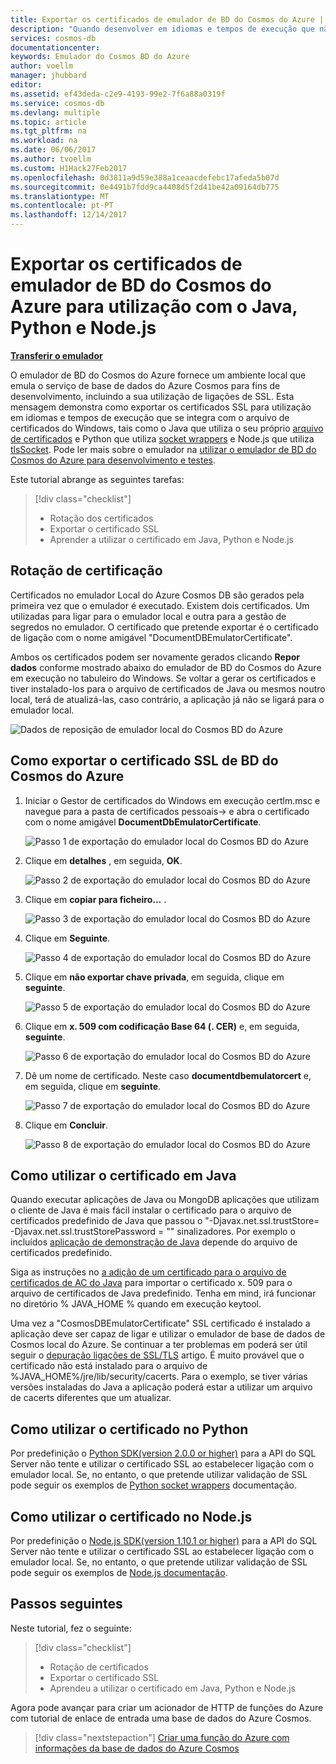 ```yaml
---
title: Exportar os certificados de emulador de BD do Cosmos do Azure | Microsoft Docs
description: "Quando desenvolver em idiomas e tempos de execução que não utilizem o arquivo de certificados do Windows, terá de exportar e gerir os certificados SSL. Esta mensagem fornece instruções passo a passo."
services: cosmos-db
documentationcenter: 
keywords: Emulador do Cosmos BD do Azure
author: voellm
manager: jhubbard
editor: 
ms.assetid: ef43deda-c2e9-4193-99e2-7f6a88a0319f
ms.service: cosmos-db
ms.devlang: multiple
ms.topic: article
ms.tgt_pltfrm: na
ms.workload: na
ms.date: 06/06/2017
ms.author: tvoellm
ms.custom: H1Hack27Feb2017
ms.openlocfilehash: 0d3811a9d59e388a1ceaacdefebc17afeda5b07d
ms.sourcegitcommit: 0e4491b7fdd9ca4408d5f2d41be42a09164db775
ms.translationtype: MT
ms.contentlocale: pt-PT
ms.lasthandoff: 12/14/2017
---
```

# <a name="export-the-azure-cosmos-db-emulator-certificates-for-use-with-java-python-and-nodejs"></a>Exportar os certificados de emulador de BD do Cosmos do Azure para utilização com o Java, Python e Node.js

[**Transferir o emulador**](https://aka.ms/cosmosdb-emulator)

O emulador de BD do Cosmos do Azure fornece um ambiente local que emula o serviço de base de dados do Azure Cosmos para fins de desenvolvimento, incluindo a sua utilização de ligações de SSL. Esta mensagem demonstra como exportar os certificados SSL para utilização em idiomas e tempos de execução que se integra com o arquivo de certificados do Windows, tais como o Java que utiliza o seu próprio [arquivo de certificados](https://docs.oracle.com/cd/E19830-01/819-4712/ablqw/index.html) e Python que utiliza [socket wrappers](https://docs.python.org/2/library/ssl.html) e Node.js que utiliza [tlsSocket](https://nodejs.org/api/tls.html#tls_tls_connect_options_callback). Pode ler mais sobre o emulador na [utilizar o emulador de BD do Cosmos do Azure para desenvolvimento e testes](./local-emulator.md).

Este tutorial abrange as seguintes tarefas:

> [!div class="checklist"]
> * Rotação dos certificados
> * Exportar o certificado SSL
> * Aprender a utilizar o certificado em Java, Python e Node.js

## <a name="certification-rotation"></a>Rotação de certificação

Certificados no emulador Local do Azure Cosmos DB são gerados pela primeira vez que o emulador é executado. Existem dois certificados. Um utilizadas para ligar para o emulador local e outra para a gestão de segredos no emulador. O certificado que pretende exportar é o certificado de ligação com o nome amigável "DocumentDBEmulatorCertificate".

Ambos os certificados podem ser novamente gerados clicando **Repor dados** conforme mostrado abaixo do emulador de BD do Cosmos do Azure em execução no tabuleiro do Windows. Se voltar a gerar os certificados e tiver instalado-los para o arquivo de certificados de Java ou mesmos noutro local, terá de atualizá-las, caso contrário, a aplicação já não se ligará para o emulador local.

![Dados de reposição de emulador local do Cosmos BD do Azure](./media/local-emulator-export-ssl-certificates/database-local-emulator-reset-data.png)

## <a name="how-to-export-the-azure-cosmos-db-ssl-certificate"></a>Como exportar o certificado SSL de BD do Cosmos do Azure

1. Iniciar o Gestor de certificados do Windows em execução certlm.msc e navegue para a pasta de certificados pessoais-> e abra o certificado com o nome amigável **DocumentDbEmulatorCertificate**.

    ![Passo 1 de exportação do emulador local do Cosmos BD do Azure](./media/local-emulator-export-ssl-certificates/database-local-emulator-export-step-1.png)

2. Clique em **detalhes** , em seguida, **OK**.

    ![Passo 2 de exportação do emulador local do Cosmos BD do Azure](./media/local-emulator-export-ssl-certificates/database-local-emulator-export-step-2.png)

3. Clique em **copiar para ficheiro...** .

    ![Passo 3 de exportação do emulador local do Cosmos BD do Azure](./media/local-emulator-export-ssl-certificates/database-local-emulator-export-step-3.png)

4. Clique em **Seguinte**.

    ![Passo 4 de exportação do emulador local do Cosmos BD do Azure](./media/local-emulator-export-ssl-certificates/database-local-emulator-export-step-4.png)

5. Clique em **não exportar chave privada**, em seguida, clique em **seguinte**.

    ![Passo 5 de exportação do emulador local do Cosmos BD do Azure](./media/local-emulator-export-ssl-certificates/database-local-emulator-export-step-5.png)

6. Clique em **x. 509 com codificação Base 64 (. CER)** e, em seguida, **seguinte**.

    ![Passo 6 de exportação do emulador local do Cosmos BD do Azure](./media/local-emulator-export-ssl-certificates/database-local-emulator-export-step-6.png)

7. Dê um nome de certificado. Neste caso **documentdbemulatorcert** e, em seguida, clique em **seguinte**.

    ![Passo 7 de exportação do emulador local do Cosmos BD do Azure](./media/local-emulator-export-ssl-certificates/database-local-emulator-export-step-7.png)

8. Clique em **Concluir**.

    ![Passo 8 de exportação do emulador local do Cosmos BD do Azure](./media/local-emulator-export-ssl-certificates/database-local-emulator-export-step-8.png)

## <a name="how-to-use-the-certificate-in-java"></a>Como utilizar o certificado em Java

Quando executar aplicações de Java ou MongoDB aplicações que utilizam o cliente de Java é mais fácil instalar o certificado para o arquivo de certificados predefinido de Java que passou o "-Djavax.net.ssl.trustStore=<keystore> -Djavax.net.ssl.trustStorePassword = "<password>" sinalizadores. Por exemplo o incluídos [aplicação de demonstração de Java](https://localhost:8081/_explorer/index.html) depende do arquivo de certificados predefinido.

Siga as instruções no [a adição de um certificado para o arquivo de certificados de AC do Java](https://docs.microsoft.com/azure/java-add-certificate-ca-store) para importar o certificado x. 509 para o arquivo de certificados de Java predefinido. Tenha em mind, irá funcionar no diretório % JAVA_HOME % quando em execução keytool.

Uma vez a "CosmosDBEmulatorCertificate" SSL certificado é instalado a aplicação deve ser capaz de ligar e utilizar o emulador de base de dados de Cosmos local do Azure. Se continuar a ter problemas em poderá ser útil seguir o [depuração ligações de SSL/TLS](http://docs.oracle.com/javase/7/docs/technotes/guides/security/jsse/ReadDebug.html) artigo. É muito provável que o certificado não está instalado para o arquivo de %JAVA_HOME%/jre/lib/security/cacerts. Para o exemplo, se tiver várias versões instaladas do Java a aplicação poderá estar a utilizar um arquivo de cacerts diferentes que um atualizar.

## <a name="how-to-use-the-certificate-in-python"></a>Como utilizar o certificado no Python

Por predefinição o [Python SDK(version 2.0.0 or higher)](sql-api-sdk-python.md) para a API do SQL Server não tente e utilizar o certificado SSL ao estabelecer ligação com o emulador local. Se, no entanto, o que pretende utilizar validação de SSL pode seguir os exemplos de [Python socket wrappers](https://docs.python.org/2/library/ssl.html) documentação.

## <a name="how-to-use-the-certificate-in-nodejs"></a>Como utilizar o certificado no Node.js

Por predefinição o [Node.js SDK(version 1.10.1 or higher)](sql-api-sdk-node.md) para a API do SQL Server não tente e utilizar o certificado SSL ao estabelecer ligação com o emulador local. Se, no entanto, o que pretende utilizar validação de SSL pode seguir os exemplos de [Node.js documentação](https://nodejs.org/api/tls.html#tls_tls_connect_options_callback).

## <a name="next-steps"></a>Passos seguintes

Neste tutorial, fez o seguinte:

> [!div class="checklist"]
> * Rotação de certificados
> * Exportar o certificado SSL
> * Aprendeu a utilizar o certificado em Java, Python e Node.js

Agora pode avançar para criar um acionador de HTTP de funções do Azure com tutorial de enlace de entrada uma base de dados do Azure Cosmos.

> [!div class="nextstepaction"]
> [Criar uma função do Azure com informações da base de dados do Azure Cosmos](tutorial-functions-http-trigger.md) 
